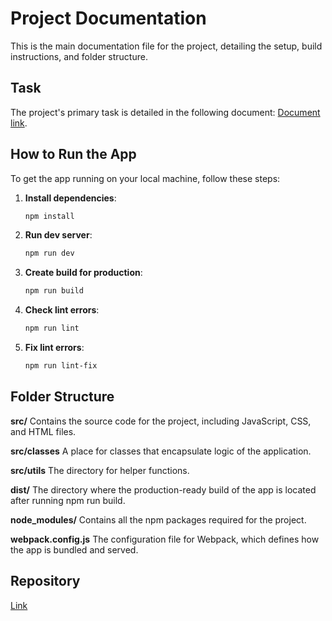 # Project Documentation

This is the main documentation file for the project, detailing the setup, build instructions, and folder structure.

## Task

The project's primary task is detailed in the following document: [Document link](https://drive.google.com/file/d/1_RrWiBKjqTPDaF_FEmk9nZDCnFDVGxZG/view?usp=sharing).

## How to Run the App

To get the app running on your local machine, follow these steps:

1. **Install dependencies**:

   ```sh
   npm install
   ```

2. **Run dev server**:

   ```sh
   npm run dev
   ```

3. **Create build for production**:

   ```sh
   npm run build
   ```

4. **Check lint errors**:

   ```sh
   npm run lint
   ```

5. **Fix lint errors**:

   ```sh
   npm run lint-fix
   ```

## Folder Structure

**src/**
Contains the source code for the project, including JavaScript, CSS, and HTML files.

**src/classes**
A place for classes that encapsulate logic of the application.

**src/utils**
The directory for helper functions.

**dist/**
The directory where the production-ready build of the app is located after running npm run build.

**node_modules/**
Contains all the npm packages required for the project.

**webpack.config.js**
The configuration file for Webpack, which defines how the app is bundled and served.

## Repository

[Link](https://github.com/savelievamareena/calculator)
